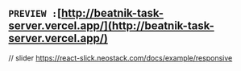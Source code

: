 ## `PREVIEW :`[http://beatnik-task-server.vercel.app/](http://beatnik-task-server.vercel.app/)

// slider
https://react-slick.neostack.com/docs/example/responsive
